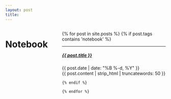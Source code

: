 ```yaml
---
layout: post
title: 
---
```


<div class="twelve columns"> 
 <h1 class="content-listing-header sans">Notebook</h1>
  
  <ul class="content">
    {% for post in site.posts %}
    {% if post.tags contains 'notebook' %}
        <hr class="slender">
        <a href="{{ post.url }}"><h5 class="contrast">{{ post.title }}</h5></a>
        <span class="smaller">{{ post.date | date: "%B %-d, %Y" }}</span>  <br/>
   {{ post.content | strip_html | truncatewords: 50 }}
    
    {% endif %}

    {% endfor %}
  </ul></div>


